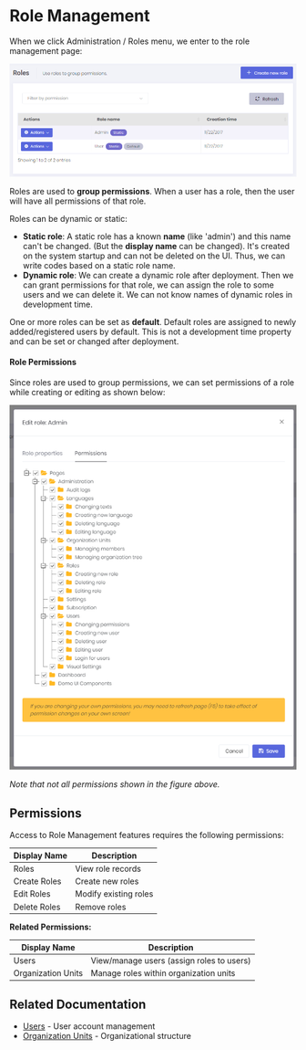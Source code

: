 ﻿# Role Management

When we click Administration / Roles menu, we enter to the role management page:

<img src="images/role-management-core-3.png" alt="Role management page" class="img-thumbnail" />

Roles are used to **group permissions**. When a user has a role, then the user will have all permissions of that role.


Roles can be dynamic or static:

- **Static role**: A static role has a known **name** (like 'admin') and this name can't be changed. (But the **display name** can be changed). It's created on the system startup and can not be deleted on the UI. Thus, we can write codes based on a static role name.
- **Dynamic role**: We can create a dynamic role after deployment. Then we can grant permissions for that role, we can assign the role to some users and we can delete it. We can not know names of dynamic roles in development time.

One or more roles can be set as **default**. Default roles are assigned to newly added/registered users by default. This is not a development time property and can be set or changed after deployment.

#### Role Permissions

Since roles are used to group permissions, we can set permissions of a role while creating or editing as shown below:

<img src="images/role-permissions-core-1.png" alt="Role Permissions" class="img-thumbnail" />

*Note that not all permissions shown in the figure above.*

## Permissions

Access to Role Management features requires the following permissions:

| Display Name | Description |
|--------------|-------------|
| Roles | View role records |
| Create Roles | Create new roles |
| Edit Roles | Modify existing roles |
| Delete Roles | Remove roles |

**Related Permissions:**

| Display Name | Description |
|--------------|-------------|
| Users | View/manage users (assign roles to users) |
| Organization Units | Manage roles within organization units |

## Related Documentation

* [Users](../System/Users.md) - User account management
* [Organization Units](../System/OrganizationUnits.md) - Organizational structure

